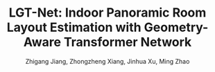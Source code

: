 ---
title: "LGT-Net: Indoor Panoramic Room Layout Estimation with Geometry-Aware Transformer Network"
collection: publications
conf: IEEE/CVF Conference on Computer Vision and Pattern Recognition
conf_shortname: CVPR
year: 2022
author: Zhigang Jiang, Zhongzheng Xiang, Jinhua Xu, Ming Zhao
teaser: LGTNet.gif
paperurl: https://openaccess.thecvf.com/content/CVPR2022/html/Jiang_LGT-Net_Indoor_Panoramic_Room_Layout_Estimation_With_Geometry-Aware_Transformer_Network_CVPR_2022_paper.html
codeurl: https://github.com/zhigangjiang/LGT-Net
---